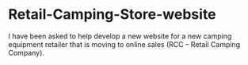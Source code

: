 # Retail-Camping-Store-website
I have been asked to help develop a new website for a new camping equipment retailer  that is moving to online sales (RCC – Retail Camping Company). 
